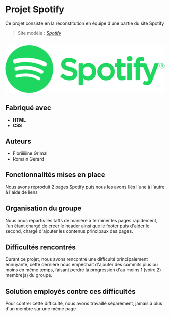 # Projet Spotify

Ce projet consiste en la reconstitution en équipe d'une partie du site Spotify
>Site modèle : *[Spotify](https://www.spotify.com/fr/download/windows/)*

![Logo](https://raw.githubusercontent.com/MMIRouen76/projetgit/master/logospotify.png)
-----------------------------------------------------------------------------------
## Fabriqué avec  
* __HTML__
* __CSS__

## Auteurs  
* Floriiiiiine Grimal
* Romain Gérard

## Fonctionnalités mises en place
 Nous avons reproduit 2 pages Spotify puis nous les avons liés l'une à l'autre à l'aide de liens

## Organisation du groupe
Nous nous répartis les taffs de manière à terminer les pages rapidement, l'un étant chargé de créer le header ainsi que le footer puis d'aider le second, chargé d'ajouter les contenus principaux des pages.

## Difficultés rencontrés
Durant ce projet, nous avons rencontré une difficulté principalement ennuyante, cette dernière nous empêchait d'ajouter des commits plus ou moins en même temps, faisant perdre la progression d'au moins 1 (voire 2) membre(s) du groupe.

## Solution employés contre ces difficultés
Pour contrer cette difficulté, nous avons travaillé séparément, jamais à plus d'un membre sur une même page
